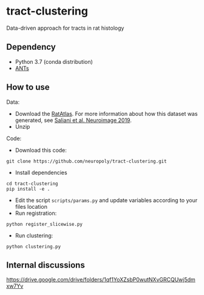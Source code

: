 # tract-clustering
Data-driven approach for tracts in rat histology

## Dependency

- Python 3.7 (conda distribution)
- [ANTs](http://stnava.github.io/ANTs/)

## How to use

Data: 
- Download the [RatAtlas](https://osf.io/g7kx8/). For more information about how this dataset was generated, see [Saliani et al. Neuroimage 2019](https://www.ncbi.nlm.nih.gov/pubmed/31491525). 
- Unzip

Code:
- Download this code:
~~~
git clone https://github.com/neuropoly/tract-clustering.git
~~~

- Install dependencies
~~~
cd tract-clustering
pip install -e .
~~~

- Edit the script `scripts/params.py` and update variables according to your files location
- Run registration:
~~~
python register_slicewise.py
~~~

- Run clustering:
~~~
python clustering.py
~~~ 

## Internal discussions

https://drive.google.com/drive/folders/1qf1YoXZsbP0wutNXvGRCQUwj5dmxw7Yv
